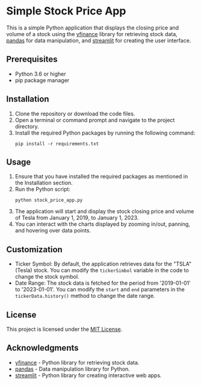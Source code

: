 # Simple Stock Price App

This is a simple Python application that displays the closing price and volume of a stock using the [yfinance](https://pypi.org/project/yfinance/) library for retrieving stock data, [pandas](https://pandas.pydata.org/) for data manipulation, and [streamlit](https://streamlit.io/) for creating the user interface.

## Prerequisites
- Python 3.6 or higher
- pip package manager

## Installation
1. Clone the repository or download the code files.
2. Open a terminal or command prompt and navigate to the project directory.
3. Install the required Python packages by running the following command:
   ```
   pip install -r requirements.txt
   ```

## Usage
1. Ensure that you have installed the required packages as mentioned in the Installation section.
2. Run the Python script:
   ```
   python stock_price_app.py
   ```
3. The application will start and display the stock closing price and volume of Tesla from January 1, 2019, to January 1, 2023.
4. You can interact with the charts displayed by zooming in/out, panning, and hovering over data points.

## Customization
- Ticker Symbol: By default, the application retrieves data for the "TSLA" (Tesla) stock. You can modify the `tickerSimbol` variable in the code to change the stock symbol.
- Date Range: The stock data is fetched for the period from '2019-01-01' to '2023-01-01'. You can modify the `start` and `end` parameters in the `tickerData.history()` method to change the date range.

## License
This project is licensed under the [MIT License](LICENSE).

## Acknowledgments
- [yfinance](https://pypi.org/project/yfinance/) - Python library for retrieving stock data.
- [pandas](https://pandas.pydata.org/) - Data manipulation library for Python.
- [streamlit](https://streamlit.io/) - Python library for creating interactive web apps.
